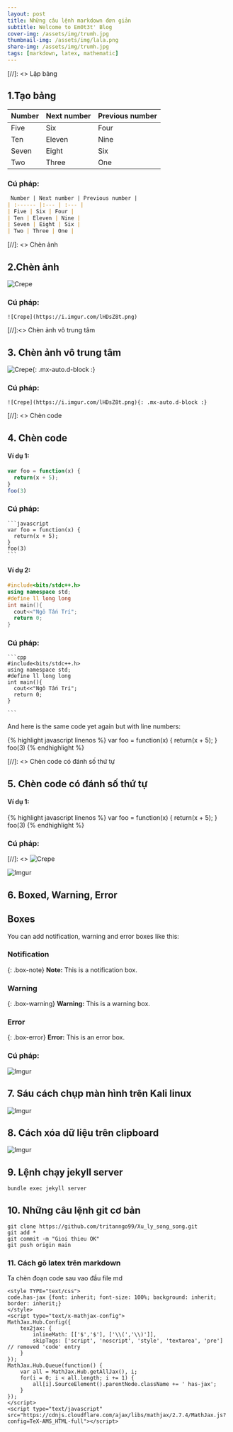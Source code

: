 ```yaml
---
layout: post
title: Những câu lệnh markdown đơn giản 
subtitle: Welcome to Em0t3t' Blog
cover-img: /assets/img/trumh.jpg
thumbnail-img: /assets/img/lala.png
share-img: /assets/img/trumh.jpg
tags: [markdown, latex, mathematic]
---
```

[//]: <> Lập bảng 

## 1.Tạo bảng 

| Number | Next number | Previous number |
| :------ |:--- | :--- |
| Five | Six | Four |
| Ten | Eleven | Nine |
| Seven | Eight | Six |
| Two | Three | One |

### Cú pháp:

~~~md
 Number | Next number | Previous number |
| :------ |:--- | :--- |
| Five | Six | Four |
| Ten | Eleven | Nine |
| Seven | Eight | Six |
| Two | Three | One |
~~~

[//]: <> Chèn ảnh

## 2.Chèn ảnh

![Crepe](https://i.imgur.com/lHDsZ8t.png)


### Cú pháp:

~~~
![Crepe](https://i.imgur.com/lHDsZ8t.png)
~~~

[//]:<> Chèn ảnh vô trung tâm

## 3. Chèn ảnh vô trung tâm

![Crepe](https://i.imgur.com/lHDsZ8t.png){: .mx-auto.d-block :}

### Cú pháp:  
~~~
![Crepe](https://i.imgur.com/lHDsZ8t.png){: .mx-auto.d-block :}
~~~

[//]: <> Chèn code

## 4. Chèn code 


#### Ví dụ 1: 


```javascript
var foo = function(x) {
  return(x + 5);
}
foo(3)
``` 

### Cú pháp:

~~~
```javascript
var foo = function(x) {
  return(x + 5);
}
foo(3)
```
~~~


#### Ví dụ 2:


```cpp
#include<bits/stdc++.h>
using namespace std;
#define ll long long 
int main(){
  cout<<"Ngô Tấn Trí";
  return 0;
}

```

### Cú pháp:

~~~
```cpp
#include<bits/stdc++.h>
using namespace std;
#define ll long long 
int main(){
  cout<<"Ngô Tấn Trí";
  return 0;
}

```
~~~


And here is the same code yet again but with line numbers:

{% highlight javascript linenos %}
var foo = function(x) {
  return(x + 5);
}
foo(3)
{% endhighlight %}

[//]: <> Chèn code có đánh số thứ tự 

## 5. Chèn code có đánh số thứ tự 


#### Ví dụ 1: 


{% highlight javascript linenos %}
var foo = function(x) {
  return(x + 5);
}
foo(3)
{% endhighlight %}


### Cú pháp:

[//]: <> ![Crepe](https://i.imgur.com/lHDsZ8t.png)

![Imgur](https://i.imgur.com/aGDFz6n.png)

## 6. Boxed, Warning, Error

## Boxes
You can add notification, warning and error boxes like this:

### Notification

{: .box-note}
**Note:** This is a notification box.

### Warning

{: .box-warning}
**Warning:** This is a warning box.

### Error

{: .box-error}
**Error:** This is an error box.

### Cú pháp: 

![Imgur](https://i.imgur.com/t1A586q.png)

## 7. Sáu cách chụp màn hình trên Kali linux

![Imgur](https://i.imgur.com/sgCrk7z.png)

## 8. Cách xóa dữ liệu trên clipboard

![Imgur](https://i.imgur.com/q64tndk.png)

## 9. Lệnh chạy jekyll server

~~~
bundle exec jekyll server
~~~

## 10. Những câu lệnh git cơ bản 

~~~
git clone https://github.com/tritanngo99/Xu_ly_song_song.git
git add *  
git commit -m "Gioi thieu OK"  
git push origin main 
~~~

### 11. Cách gõ latex trên markdown

Ta chèn đoạn code sau vao đầu file md

~~~
<style TYPE="text/css">
code.has-jax {font: inherit; font-size: 100%; background: inherit; border: inherit;}
</style>
<script type="text/x-mathjax-config">
MathJax.Hub.Config({
    tex2jax: {
        inlineMath: [['$','$'], ['\\(','\\)']],
        skipTags: ['script', 'noscript', 'style', 'textarea', 'pre'] // removed 'code' entry
    }
});
MathJax.Hub.Queue(function() {
    var all = MathJax.Hub.getAllJax(), i;
    for(i = 0; i < all.length; i += 1) {
        all[i].SourceElement().parentNode.className += ' has-jax';
    }
});
</script>
<script type="text/javascript" src="https://cdnjs.cloudflare.com/ajax/libs/mathjax/2.7.4/MathJax.js?config=TeX-AMS_HTML-full"></script>
~~~
